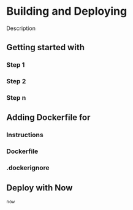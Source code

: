 # Building and Deploying <Project>
Description

## Getting started with <Project>
### Step 1
### Step 2
### Step n

## Adding Dockerfile for <Project>
### Instructions
### Dockerfile
### .dockerignore

## Deploy with Now
`now`
